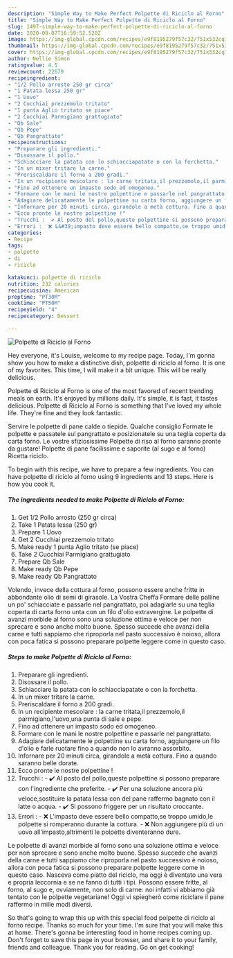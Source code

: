 ```yaml
---
description: "Simple Way to Make Perfect Polpette di Riciclo al Forno"
title: "Simple Way to Make Perfect Polpette di Riciclo al Forno"
slug: 1497-simple-way-to-make-perfect-polpette-di-riciclo-al-forno
date: 2020-08-07T16:59:52.520Z
image: https://img-global.cpcdn.com/recipes/e9f8195279f57c32/751x532cq70/polpette-di-riciclo-al-forno-recipe-main-photo.jpg
thumbnail: https://img-global.cpcdn.com/recipes/e9f8195279f57c32/751x532cq70/polpette-di-riciclo-al-forno-recipe-main-photo.jpg
cover: https://img-global.cpcdn.com/recipes/e9f8195279f57c32/751x532cq70/polpette-di-riciclo-al-forno-recipe-main-photo.jpg
author: Nellie Simon
ratingvalue: 4.5
reviewcount: 22679
recipeingredient:
- "1/2 Pollo arrosto 250 gr circa"
- "1 Patata lessa 250 gr"
- "1 Uovo"
- "2 Cucchiai prezzemolo tritato"
- "1 punta Aglio tritato se piace"
- "2 Cucchiai Parmigiano grattugiato"
- "Qb Sale"
- "Qb Pepe"
- "Qb Pangrattato"
recipeinstructions:
- "Preparare gli ingredienti."
- "Disossare il pollo."
- "Schiacciare la patata con lo schiacciapatate o con la forchetta."
- "In un mixer tritare la carne."
- "Preriscaldare il forno a 200 gradi."
- "In un recipiente mescolare : la carne tritata,il prezzemolo,il parmigiano,l&#39;uovo,una punta di sale e pepe."
- "Fino ad ottenere un impasto sodo ed omogeneo."
- "Formare con le mani le nostre polpettine e passarle nel pangrattato."
- "Adagiare delicatamente le polpettine su carta forno, aggiungere un filo d&#39;olio e farle ruotare fino a quando non lo avranno assorbito."
- "Infornare per 20 minuti circa, girandole a metà cottura. Fino a quando saranno belle dorate."
- "Ecco pronte le nostre polpettine !"
- "Trucchi :  ✔️ Al posto del pollo,queste polpettine si possono preparare con l&#39;ingrediente che preferite. ✔️ Per una soluzione ancora più veloce,sostituire la patata lessa con del pane raffermo bagnato con il latte o acqua. ✔️ Si possono friggere per un risultato croccante."
- "Errori :  ❌ L&#39;impasto deve essere bello compatto,se troppo umido,le polpette si romperanno durante la cottura. ❌ Non aggiungere più di un uovo all&#39;impasto,altrimenti le polpette diventeranno dure."
categories:
- Recipe
tags:
- polpette
- di
- riciclo

katakunci: polpette di riciclo 
nutrition: 232 calories
recipecuisine: American
preptime: "PT30M"
cooktime: "PT50M"
recipeyield: "4"
recipecategory: Dessert

---
```



![Polpette di Riciclo al Forno](https://img-global.cpcdn.com/recipes/e9f8195279f57c32/751x532cq70/polpette-di-riciclo-al-forno-recipe-main-photo.jpg)

Hey everyone, it's Louise, welcome to my recipe page. Today, I'm gonna show you how to make a distinctive dish, polpette di riciclo al forno. It is one of my favorites. This time, I will make it a bit unique. This will be really delicious.

Polpette di Riciclo al Forno is one of the most favored of recent trending meals on earth. It's enjoyed by millions daily. It's simple, it is fast, it tastes delicious. Polpette di Riciclo al Forno is something that I've loved my whole life. They're fine and they look fantastic.

Servire le polpette di pane calde o tiepide. Qualche consiglio Formate le polpette e passatele sul pangrattato e posizionatele su una teglia coperta da carta forno. Le vostre sfiziosissime Polpette di riso al forno saranno pronte da gustare! Polpette di pane facilissime e saporite (al sugo e al forno) Ricetta riciclo.


To begin with this recipe, we have to prepare a few ingredients. You can have polpette di riciclo al forno using 9 ingredients and 13 steps. Here is how you cook it.

<!--inarticleads1-->

##### The ingredients needed to make Polpette di Riciclo al Forno:

1. Get 1/2 Pollo arrosto (250 gr circa)
1. Take 1 Patata lessa (250 gr)
1. Prepare 1 Uovo
1. Get 2 Cucchiai prezzemolo tritato
1. Make ready 1 punta Aglio tritato (se piace)
1. Take 2 Cucchiai Parmigiano grattugiato
1. Prepare Qb Sale
1. Make ready Qb Pepe
1. Make ready Qb Pangrattato


Volendo, invece della cottura al forno, possono essere anche fritte in abbondante olio di semi di girasole. La Vostra Cheffa Formare delle palline un po&#39; schiacciate e passarle nel pangrattato, poi adagiarle su una teglia coperta di carta forno unta con un filo d&#39;olio extravergine. Le polpette di avanzi morbide al forno sono una soluzione ottima e veloce per non sprecare e sono anche molto buone. Spesso succede che avanzi della carne e tutti sappiamo che riproporla nel pasto successivo è noioso, allora con poca fatica si possono preparare polpette leggere come in questo caso. 

<!--inarticleads2-->

##### Steps to make Polpette di Riciclo al Forno:

1. Preparare gli ingredienti.
1. Disossare il pollo.
1. Schiacciare la patata con lo schiacciapatate o con la forchetta.
1. In un mixer tritare la carne.
1. Preriscaldare il forno a 200 gradi.
1. In un recipiente mescolare : la carne tritata,il prezzemolo,il parmigiano,l&#39;uovo,una punta di sale e pepe.
1. Fino ad ottenere un impasto sodo ed omogeneo.
1. Formare con le mani le nostre polpettine e passarle nel pangrattato.
1. Adagiare delicatamente le polpettine su carta forno, aggiungere un filo d&#39;olio e farle ruotare fino a quando non lo avranno assorbito.
1. Infornare per 20 minuti circa, girandole a metà cottura. Fino a quando saranno belle dorate.
1. Ecco pronte le nostre polpettine !
1. Trucchi :  - ✔️ Al posto del pollo,queste polpettine si possono preparare con l&#39;ingrediente che preferite. - ✔️ Per una soluzione ancora più veloce,sostituire la patata lessa con del pane raffermo bagnato con il latte o acqua. - ✔️ Si possono friggere per un risultato croccante.
1. Errori :  - ❌ L&#39;impasto deve essere bello compatto,se troppo umido,le polpette si romperanno durante la cottura. - ❌ Non aggiungere più di un uovo all&#39;impasto,altrimenti le polpette diventeranno dure.


Le polpette di avanzi morbide al forno sono una soluzione ottima e veloce per non sprecare e sono anche molto buone. Spesso succede che avanzi della carne e tutti sappiamo che riproporla nel pasto successivo è noioso, allora con poca fatica si possono preparare polpette leggere come in questo caso. Nasceva come piatto del riciclo, ma oggi è diventato una vera e propria leccornia e se ne fanno di tutti i tipi. Possono essere fritte, al forno, al sugo e, ovviamente, non solo di carne: noi infatti vi abbiamo già tentato con le polpette vegetariane! Oggi vi spiegherò come riciclare il pane raffermo in mille modi diversi. 

So that's going to wrap this up with this special food polpette di riciclo al forno recipe. Thanks so much for your time. I'm sure that you will make this at home. There's gonna be interesting food in home recipes coming up. Don't forget to save this page in your browser, and share it to your family, friends and colleague. Thank you for reading. Go on get cooking!
